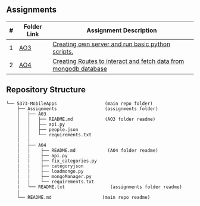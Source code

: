 ##  Assignments

|   #   | Folder Link                   | Assignment Description                                                             |
| :---: | ----------------------------- | -----------------------------------------------------------------------------------|
|   1   | [AO3](./AO3)      | [Creating own server and run basic python scripts.](./AO3/README.md)                           |
|   2   | [AO4](./AO4)      | [Creating Routes to interact and fetch data from mongodb database](./AO4/README.md)            |


##  Repository Structure
```tree
└── 5373-MobileApps                  (main repo folder)
    ├── Assignments                  (assignments folder)                   
    │   ├── A03
    │   │   ├── README.md            (AO3 folder readme)
    │   │   ├── api.py
    │   │   ├── people.json
    │   │   └── requirements.txt            
    |   |
    |   ├── A04
    |   |    ├── README.md            (AO4 folder readme)
    |   |    ├── api.py
    |   |    ├── fix_categories.py
    |   |    ├── categoryjson
    |   |    ├── loadmongo.py
    |   |    ├── mongoManager.py
    |   |    └── requirements.txt
    |   └── README.txt                 (assignments folder readme)
    |
    └── README.md                   (main repo readme)





